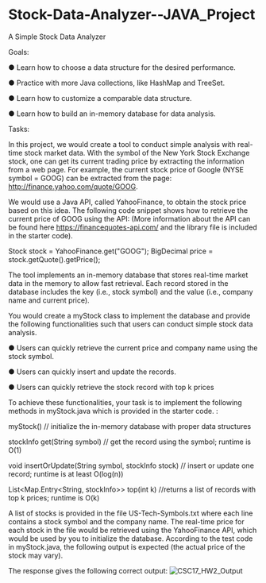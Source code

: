 # Stock-Data-Analyzer--JAVA_Project
A Simple Stock Data Analyzer

Goals:

● Learn how to choose a data structure for the desired performance.

● Practice with more Java collections, like HashMap and TreeSet.

● Learn how to customize a comparable data structure.

● Learn how to build an in-memory database for data analysis.




Tasks:

In this project, we would create a tool to conduct simple analysis with real-time stock market
data. With the symbol of the New York Stock Exchange stock, one can get its current trading
price by extracting the information from a web page. For example, the current stock price of
Google (NYSE symbol = GOOG) can be extracted from the page:
http://finance.yahoo.com/quote/GOOG.

We would use a Java API, called YahooFinance, to obtain the stock price based on this idea. The
following code snippet shows how to retrieve the current price of GOOG using the API: (More
information about the API can be found here https://financequotes-api.com/ and the library file is
included in the starter code).

Stock stock = YahooFinance.get("GOOG");
BigDecimal price = stock.getQuote().getPrice();

The tool implements an in-memory database that stores real-time market data in the memory to
allow fast retrieval. Each record stored in the database includes the key (i.e., stock symbol) and
the value (i.e., company name and current price).

You would create a myStock class to implement the database and provide the following
functionalities such that users can conduct simple stock data analysis.

● Users can quickly retrieve the current price and company name using the stock symbol.

● Users can quickly insert and update the records.

● Users can quickly retrieve the stock record with top k prices


To achieve these functionalities, your task is to implement the following methods in
myStock.java which is provided in the starter code. :

myStock() // initialize the in-memory database with proper data structures

stockInfo get(String symbol) // get the record using the symbol; runtime is O(1)

void insertOrUpdate(String symbol, stockInfo stock) // insert or update one record; runtime is at least O(log(n))

List<Map.Entry<String, stockInfo>> top(int k) //returns a list of records with top k prices; runtime is O(k)

A list of stocks is provided in the file US-Tech-Symbols.txt where each line contains a stock
symbol and the company name. The real-time price for each stock in the file would be retrieved
using the YahooFinance API, which would be used by you to initialize the database. According
to the test code in myStock.java, the following output is expected (the actual price of the stock
may vary).



The response gives the following correct output:
![CSC17_HW2_Output](https://user-images.githubusercontent.com/68672421/234996693-41a9d912-0f17-4fc8-995a-5853b25a7015.jpg)
